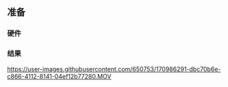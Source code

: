 ## 准备

### 硬件


### 结果
https://user-images.githubusercontent.com/650753/170986291-dbc70b6e-c866-4112-8141-04ef12b77280.MOV


